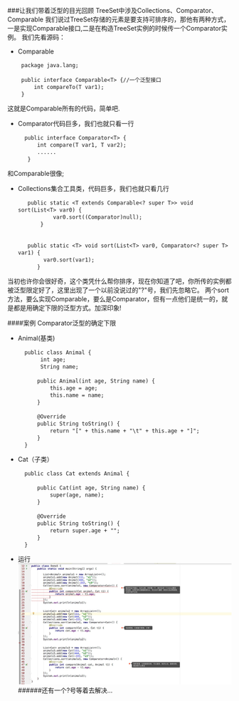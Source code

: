 ###让我们带着泛型的目光回顾 TreeSet中涉及Collections、Comparator、Comparable
我们说过TreeSet存储的元素是要支持可排序的，那他有两种方式，一是实现Comparable接口,二是在构造TreeSet实例的时候传一个Comparator实例。
我们先看源码：

* Comparable
   
       package java.lang;
       
       public interface Comparable<T> {//一个泛型接口
           int compareTo(T var1);
       }
这就是Comparable所有的代码，简单吧.


* Comparator代码巨多，我们也就只看一行
        
        public interface Comparator<T> {
            int compare(T var1, T var2);
            ...... 
         }
和Comparable很像;

* Collections集合工具类，代码巨多，我们也就只看几行
 
         public static <T extends Comparable<? super T>> void sort(List<T> var0) {
                 var0.sort((Comparator)null);
             }
         
       
         public static <T> void sort(List<T> var0, Comparator<? super T> var1) {
              var0.sort(var1);
            }
 当初也许你会很好奇，这个类凭什么帮你排序，现在你知道了吧，你所传的实例都被泛型限定好了，这里出现了一个以前没说过的"?"号，我们先忽略它。
 两个sort方法，要么实现Comparable，要么是Comparator，但有一点他们是统一的，就是都是用确定下限的泛型方式。加深印象!
 
####案例 Comparator泛型的确定下限
* Animal(基类)

        public class Animal {
             int age;
             String name;
        
            public Animal(int age, String name) {
                this.age = age;
                this.name = name;
            }
        
            @Override
            public String toString() {
                return "[" + this.name + "\t" + this.age + "]";
            }
        }
 
* Cat（子类）
 
        public class Cat extends Animal {
        
            public Cat(int age, String name) {
                super(age, name);
            }
        
            @Override
            public String toString() {
                return super.age + "";
            }
        }
* 运行 
![](https://github.com/mar-sir/JavaForAndroid/blob/master/JavaForAndroid/series7/src/main/java/images/step5.png?raw=true)
######还有一个?号等着去解决...



   